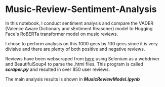 # Music-Review-Sentiment-Analysis
In this notebook, I conduct sentiment analysis and compare the VADER (Valence Aware Dictionary and sEntiment Reasoner) model to Hugging Face's RoBERTa transformer model on music reviews.

I chose to perform analysis on this 1000 gecs by 100 gecs since it is very divisive and there are plenty of both positive and negative reviews.

Reviews have been webscraped from <a href="https://www.albumoftheyear.org/album/157182-100-gecs-1000-gecs/user-reviews/">here</a> using Selenium as a webdriver and BeautifulSoup4 to parse the .html files. This program is called <b><i>scraper.py</i></b> and resulted in over 850 user reviews.

The main analysis results is shown in <b><i>MusicReviewModel.ipynb</i></b>
